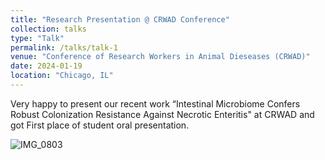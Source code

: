 ```yaml
---
title: "Research Presentation @ CRWAD Conference"
collection: talks
type: "Talk"
permalink: /talks/talk-1
venue: "Conference of Research Workers in Animal Dieseases (CRWAD)"
date: 2024-01-19
location: "Chicago, IL"
---
```


Very happy to present our recent work “Intestinal Microbiome Confers Robust Colonization Resistance Against Necrotic Enteritis" at CRWAD and got First place of student oral presentation.

![IMG_0803](https://github.com/jingliu92/jingliu.github.io/assets/100873921/07696b7c-fc63-45e3-980d-25ac6670c3a6)
